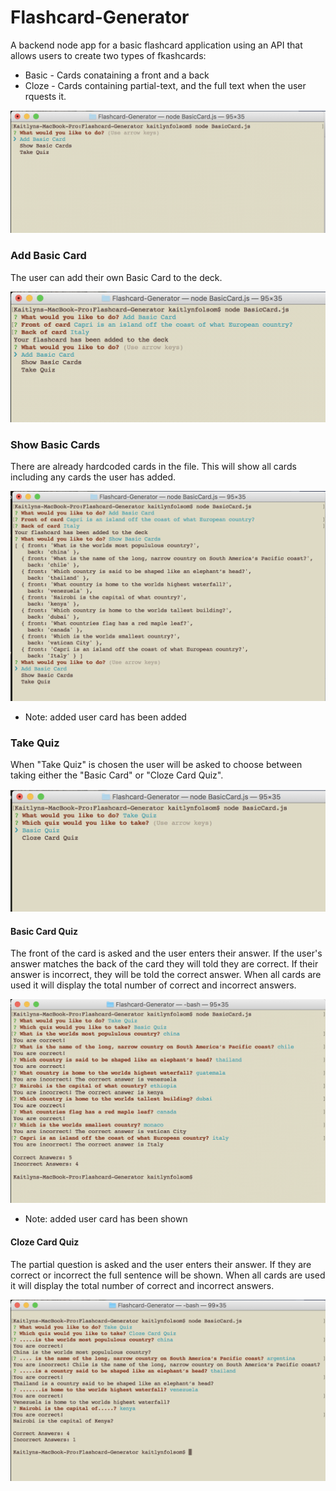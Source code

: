 # Flashcard-Generator

A backend node app for a basic flashcard application using an API that allows users to create two types of fkashcards:

* Basic - Cards conataining a front and a back
* Cloze - Cards containing partial-text, and the full text when the user rquests it.

![Start App](/Images/ScreenShot-1.png)

### Add Basic Card

The user can add their own Basic Card to the deck. 

![Add Basic Card](/Images/ScreenShot_AddBasic.png)

### Show Basic Cards

There are already hardcoded cards in the file. This will show all cards including any cards the user has added.

![Show Basic Card](/Images/ScreenShot_ShowBasic.png)

* Note: added user card has been added

### Take Quiz

When "Take Quiz" is chosen the user will be asked to choose between taking either the "Basic Card" or "Cloze Card Quiz".

![Choose Quiz](/Images/ScreenShot_ChooseQuiz.png)

#### Basic Card Quiz

The front of the card is asked and the user enters their answer. If the user's answer matches the back of the card they will told they are correct. If their answer is incorrect, they will be told the correct answer. When all cards are used it will display the total number of correct and incorrect answers.

![Basic Quiz](/Images/ScreenShot_BasicQuiz.png)

* Note: added user card has been shown

#### Cloze Card Quiz

The partial question is asked and the user enters their answer. If they are correct or incorrect the full sentence will be shown. When all cards are used it will display the total number of correct and incorrect answers.

![Cloze Quiz](/Images/ScreenShot_ClozeQuiz.png)
